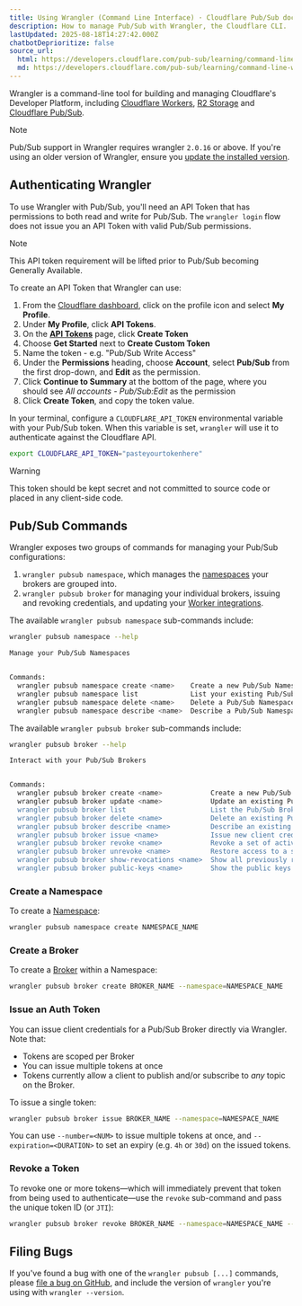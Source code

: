 ```yaml
---
title: Using Wrangler (Command Line Interface) · Cloudflare Pub/Sub docs
description: How to manage Pub/Sub with Wrangler, the Cloudflare CLI.
lastUpdated: 2025-08-18T14:27:42.000Z
chatbotDeprioritize: false
source_url:
  html: https://developers.cloudflare.com/pub-sub/learning/command-line-wrangler/
  md: https://developers.cloudflare.com/pub-sub/learning/command-line-wrangler/index.md
---
```


Wrangler is a command-line tool for building and managing Cloudflare's Developer Platform, including [Cloudflare Workers](https://workers.cloudflare.com/), [R2 Storage](https://developers.cloudflare.com/r2/) and [Cloudflare Pub/Sub](https://developers.cloudflare.com/pub-sub/).

Note

Pub/Sub support in Wrangler requires wrangler `2.0.16` or above. If you're using an older version of Wrangler, ensure you [update the installed version](https://developers.cloudflare.com/workers/wrangler/install-and-update/#update-wrangler).

## Authenticating Wrangler

To use Wrangler with Pub/Sub, you'll need an API Token that has permissions to both read and write for Pub/Sub. The `wrangler login` flow does not issue you an API Token with valid Pub/Sub permissions.

Note

This API token requirement will be lifted prior to Pub/Sub becoming Generally Available.

To create an API Token that Wrangler can use:

1. From the [Cloudflare dashboard](https://dash.cloudflare.com), click on the profile icon and select **My Profile**.
2. Under **My Profile**, click **API Tokens**.
3. On the [**API Tokens**](https://dash.cloudflare.com/profile/api-tokens) page, click **Create Token**
4. Choose **Get Started** next to **Create Custom Token**
5. Name the token - e.g. "Pub/Sub Write Access"
6. Under the **Permissions** heading, choose **Account**, select **Pub/Sub** from the first drop-down, and **Edit** as the permission.
7. Click **Continue to Summary** at the bottom of the page, where you should see *All accounts - Pub/Sub:Edit* as the permission
8. Click **Create Token**, and copy the token value.

In your terminal, configure a `CLOUDFLARE_API_TOKEN` environmental variable with your Pub/Sub token. When this variable is set, `wrangler` will use it to authenticate against the Cloudflare API.

```sh
export CLOUDFLARE_API_TOKEN="pasteyourtokenhere"
```

Warning

This token should be kept secret and not committed to source code or placed in any client-side code.

## Pub/Sub Commands

Wrangler exposes two groups of commands for managing your Pub/Sub configurations:

1. `wrangler pubsub namespace`, which manages the [namespaces](https://developers.cloudflare.com/pub-sub/learning/how-pubsub-works/#brokers-and-namespaces) your brokers are grouped into.
2. `wrangler pubsub broker` for managing your individual brokers, issuing and revoking credentials, and updating your [Worker integrations](https://developers.cloudflare.com/pub-sub/learning/integrate-workers/).

The available `wrangler pubsub namespace` sub-commands include:

```sh
wrangler pubsub namespace --help
```

```sh
Manage your Pub/Sub Namespaces


Commands:
  wrangler pubsub namespace create <name>    Create a new Pub/Sub Namespace
  wrangler pubsub namespace list             List your existing Pub/Sub Namespaces
  wrangler pubsub namespace delete <name>    Delete a Pub/Sub Namespace
  wrangler pubsub namespace describe <name>  Describe a Pub/Sub Namespace
```

The available `wrangler pubsub broker` sub-commands include:

```sh
wrangler pubsub broker --help
```

```sh
Interact with your Pub/Sub Brokers


Commands:
  wrangler pubsub broker create <name>            Create a new Pub/Sub Broker
  wrangler pubsub broker update <name>            Update an existing Pub/Sub Broker's configuration.
  wrangler pubsub broker list                     List the Pub/Sub Brokers within a Namespace
  wrangler pubsub broker delete <name>            Delete an existing Pub/Sub Broker
  wrangler pubsub broker describe <name>          Describe an existing Pub/Sub Broker.
  wrangler pubsub broker issue <name>             Issue new client credentials for a specific Pub/Sub Broker.
  wrangler pubsub broker revoke <name>            Revoke a set of active client credentials associated with the given Broker
  wrangler pubsub broker unrevoke <name>          Restore access to a set of previously revoked client credentials.
  wrangler pubsub broker show-revocations <name>  Show all previously revoked client credentials.
  wrangler pubsub broker public-keys <name>       Show the public keys used for verifying on-publish hooks and credentials for a Broker.
```

### Create a Namespace

To create a [Namespace](https://developers.cloudflare.com/pub-sub/learning/how-pubsub-works/#brokers-and-namespaces):

```sh
wrangler pubsub namespace create NAMESPACE_NAME
```

### Create a Broker

To create a [Broker](https://developers.cloudflare.com/pub-sub/learning/how-pubsub-works/#brokers-and-namespaces) within a Namespace:

```sh
wrangler pubsub broker create BROKER_NAME --namespace=NAMESPACE_NAME
```

### Issue an Auth Token

You can issue client credentials for a Pub/Sub Broker directly via Wrangler. Note that:

* Tokens are scoped per Broker
* You can issue multiple tokens at once
* Tokens currently allow a client to publish and/or subscribe to *any* topic on the Broker.

To issue a single token:

```sh
wrangler pubsub broker issue BROKER_NAME --namespace=NAMESPACE_NAME
```

You can use `--number=<NUM>` to issue multiple tokens at once, and `--expiration=<DURATION>` to set an expiry (e.g. `4h` or `30d`) on the issued tokens.

### Revoke a Token

To revoke one or more tokens—which will immediately prevent that token from being used to authenticate—use the `revoke` sub-command and pass the unique token ID (or `JTI`):

```sh
wrangler pubsub broker revoke BROKER_NAME --namespace=NAMESPACE_NAME --jti=JTI_ONE --jti=JTI_TWO
```

## Filing Bugs

If you've found a bug with one of the `wrangler pubsub [...]` commands, please [file a bug on GitHub](https://github.com/cloudflare/workers-sdk/issues/new/choose), and include the version of `wrangler` you're using with `wrangler --version`.
